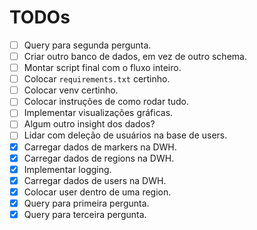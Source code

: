 # TODOs

- [ ] Query para segunda pergunta.
- [ ] Criar outro banco de dados, em vez de outro schema.
- [ ] Montar script final com o fluxo inteiro.
- [ ] Colocar `requirements.txt` certinho.
- [ ] Colocar venv certinho.
- [ ] Colocar instruções de como rodar tudo.
- [ ] Implementar visualizações gráficas.
- [ ] Algum outro insight dos dados?
- [ ] Lidar com deleção de usuários na base de users.
- [X] Carregar dados de markers na DWH.
- [X] Carregar dados de regions na DWH.
- [X] Implementar logging.
- [X] Carregar dados de users na DWH.
- [X] Colocar user dentro de uma region.
- [X] Query para primeira pergunta.
- [X] Query para terceira pergunta.